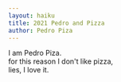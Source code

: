 ```yaml
---
layout: haiku
title: 2021 Pedro and Pizza
author: Pedro Piza
---
```


I am Pedro Piza. <br>
for this reason I don't like pizza, <br>
lies, I love it. <br>
